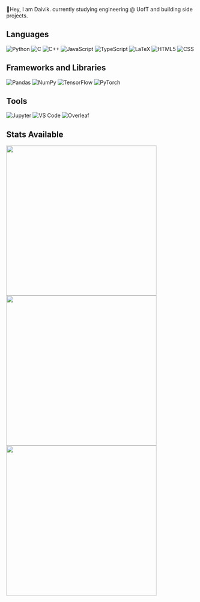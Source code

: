 👋Hey, I am Daivik. currently studying engineering @ UofT and building side projects.




## Languages

![Python](https://img.shields.io/badge/python-3670A0?style=for-the-badge&logo=python&logoColor=ffdd54)
![C](https://img.shields.io/badge/C-00599C?style=for-the-badge&logo=c&logoColor=white)
![C++](https://img.shields.io/badge/-C++-00599C?style=for-the-badge&logo=cplusplus&logoColor=white)
![JavaScript](https://img.shields.io/badge/JavaScript-F7DF1E?style=for-the-badge&logo=JavaScript&logoColor=000)
![TypeScript](https://img.shields.io/badge/TypeScript-3178C6?style=for-the-badge&logo=TypeScript&logoColor=FFF)
![LaTeX](https://img.shields.io/badge/LaTeX-47A141?style=for-the-badge&logo=LaTeX&logoColor=white)
![HTML5](https://img.shields.io/badge/html5-%23E34F26?style=for-the-badge&logo=html5&logoColor=white) 
![CSS](https://img.shields.io/badge/css-%231572B6?style=for-the-badge&logo=css3&logoColor=white)


## Frameworks and Libraries
![Pandas](https://img.shields.io/badge/Pandas-2C2D72?style=for-the-badge&logo=pandas&logoColor=white)
![NumPy](https://img.shields.io/badge/Numpy-777BB4?style=for-the-badge&logo=numpy&logoColor=white)
![TensorFlow](https://img.shields.io/badge/TensorFlow-FF6F00?style=for-the-badge&logo=TensorFlow&logoColor=white)
![PyTorch](https://img.shields.io/badge/PyTorch-EE4C2C?style=for-the-badge&logo=PyTorch&logoColor=white)

## Tools

![Jupyter](https://img.shields.io/badge/Jupyter-F37626.svg?&style=for-the-badge&logo=Jupyter&logoColor=white)
![VS Code](https://img.shields.io/badge/Visual_Studio_Code-0078D4?style=for-the-badge&logo=visual%20studio%20code&logoColor=white)
![Overleaf](https://img.shields.io/badge/Overleaf-47A141?style=for-the-badge&logo=Overleaf&logoColor=white)


## Stats Available

<img width=400 src='https://github-readme-stats.vercel.app/api?username=dhardaiv&theme=black&show_icons=true&hide_border=true&count_private=true' />
<img width=400 src='https://github-readme-streak-stats.herokuapp.com/?user=dhardaiv&theme=black&hide_border=true' />

<img width=400 src='https://github-readme-stats.vercel.app/api/top-langs/?username=dhardaiv&theme=black&show_icons=true&hide_border=true&layout=compact' />
